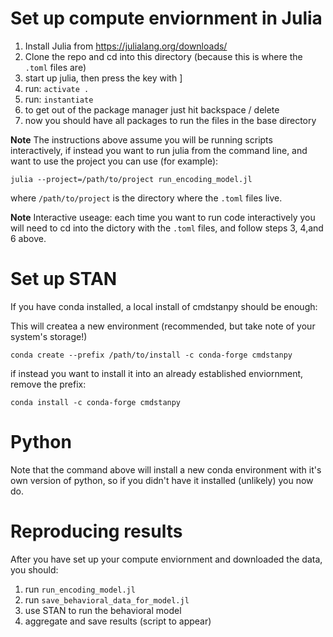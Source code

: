 # Set up compute enviornment in Julia
1. Install Julia from https://julialang.org/downloads/
2. Clone the repo and cd into this directory (because this is where the `.toml` files are)
3. start up julia, then press the key with ]
4. run: `activate .`
5. run: `instantiate`
6. to get out of the package manager just hit backspace / delete
7. now you should have all packages to run the files in the base directory

**Note** The instructions above assume you will be running scripts interactively, if instead you want to run julia from the command line, and want to use the project you can use (for example): 

`julia --project=/path/to/project run_encoding_model.jl`

where `/path/to/project` is the directory where the `.toml` files live.

**Note** Interactive useage: each time you want to run code interactively you will need to cd into the dictory with the `.toml` files, and follow steps 3, 4,and 6 above. 

# Set up STAN
If you have conda installed, a local install of cmdstanpy should be enough: 

This will createa a new environment (recommended, but take note of your system's storage!)

`conda create --prefix /path/to/install -c conda-forge cmdstanpy`

if instead you want to install it into an already established enviornment, remove the prefix: 

`conda install -c conda-forge cmdstanpy`

# Python
Note that the command above will install a new conda environment with it's own version of python, so if you didn't have it installed (unlikely) you now do. 

# Reproducing results
After you have set up your compute enviornment and downloaded the data, you should:
1. run `run_encoding_model.jl`
2. run `save_behavioral_data_for_model.jl`
3. use STAN to run the behavioral model
4. aggregate and save results (script to appear)
